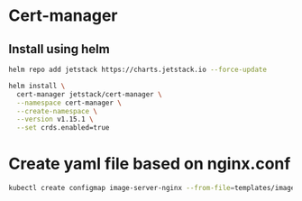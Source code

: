 # Cert-manager

## Install using helm
``` sh
helm repo add jetstack https://charts.jetstack.io --force-update
```

``` sh
helm install \
  cert-manager jetstack/cert-manager \
  --namespace cert-manager \
  --create-namespace \
  --version v1.15.1 \
  --set crds.enabled=true
```

# Create yaml file based on nginx.conf

``` sh
kubectl create configmap image-server-nginx --from-file=templates/imageServer/nginx.conf -o yaml --dry-run=client > templates/imageServer/image-server-nginx.yaml
```